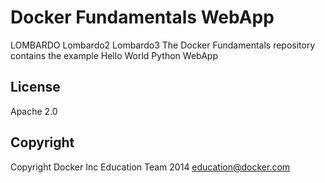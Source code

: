 Docker Fundamentals WebApp
==========================
LOMBARDO
Lombardo2
Lombardo3
The Docker Fundamentals repository contains the example Hello World Python WebApp

## License

Apache 2.0

## Copyright

Copyright Docker Inc Education Team 2014 <education@docker.com>
